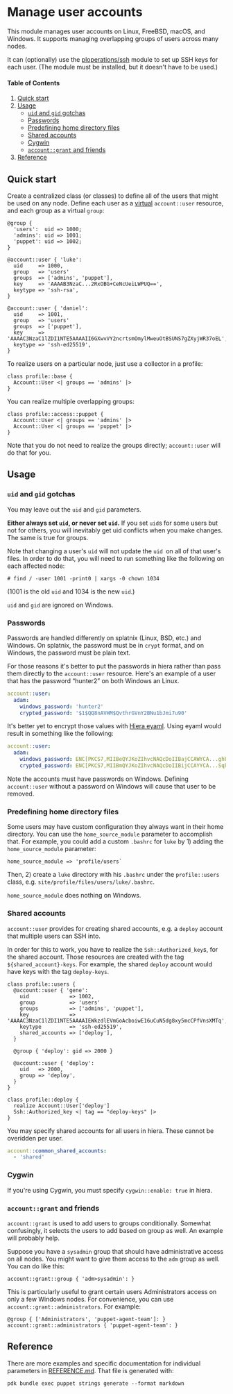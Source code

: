 # Manage user accounts

This module manages user accounts on Linux, FreeBSD, macOS, and Windows. It
supports managing overlapping groups of users across many nodes.

It can (optionally) use the [ploperations/ssh][] module to set up SSH keys for
each user. (The module must be installed, but it doesn't have to be used.)

#### Table of Contents

1. [Quick start](#quick-start)
2. [Usage](#usage)
    * [`uid` and `gid` gotchas](#uid-and-gid-gotchas)
    * [Passwords](#passwords)
    * [Predefining home directory files](#predefining-home-directory-files)
    * [Shared accounts](#shared-accounts)
    * [Cygwin](#cygwin)
    * [`account::grant` and friends](#accountgrant-and-friends)
3. [Reference][REFERENCE.md]

## Quick start

Create a centralized class (or classes) to define all of the users that might
be used on any node. Define each user as a [virtual][] `account::user` resource,
and each group as a virtual `group`:

~~~ puppet
@group {
  'users':  uid => 1000;
  'admins': uid => 1001;
  'puppet': uid => 1002;
}

@account::user { 'luke':
  uid     => 1000,
  group   => 'users'
  groups  => ['admins', 'puppet'],
  key     => 'AAAAB3NzaC...2RxOBG+CeNcUeiLWPUQ==',
  keytype => 'ssh-rsa',
}

@account::user { 'daniel':
  uid     => 1001,
  group   => 'users'
  groups  => ['puppet'],
  key     => 'AAAAC3NzaC1lZDI1NTE5AAAAII6GXwvVY2ncrtsmOmylMweuOtBSUNS7gZXyjWR37oEL',
  keytype => 'ssh-ed25519',
}
~~~

To realize users on a particular node, just use a collector in a profile:

~~~ puppet
class profile::base {
  Account::User <| groups == 'admins' |>
}
~~~

You can realize multiple overlapping groups:

~~~ puppet
class profile::access::puppet {
  Account::User <| groups == 'admins' |>
  Account::User <| groups == 'puppet' |>
}
~~~

Note that you do not need to realize the groups directly; `account::user` will
do that for you.

## Usage

### `uid` and `gid` gotchas

You may leave out the `uid` and `gid` parameters.

**Either always set `uid`, or never set `uid`.** If you set `uid`s for some
users but not for others, you will inevitably get uid conflicts when you make
changes. The same is true for groups.

Note that changing a user's `uid` will not update the `uid `on all of that
user's files. In order to do that, you will need to run something like the
following on each affected node:

~~~
# find / -user 1001 -print0 | xargs -0 chown 1034
~~~

(1001 is the old `uid` and 1034 is the new `uid`.)

`uid` and `gid` are ignored on Windows.

### Passwords

Passwords are handled differently on splatnix (Linux, BSD, etc.) and Windows.
On splatnix, the password must be in `crypt` format, and on Windows, the
password must be plain text.

For those reasons it's better to put the passwords in hiera rather than pass
them directly to the `account::user` resource. Here's an example of a user that
has the password “hunter2” on both Windows an Linux.

~~~ yaml
account::user:
  adam:
    windows_password: 'hunter2'
    crypted_password: '$1$QQ8nAVHM$QvthrGVnY2BNu1bJmi7u90'
~~~

It's better yet to encrypt those values with [Hiera eyaml][]. Using eyaml would
result in something like the following:

~~~ yaml
account::user:
  adam:
    windows_password: ENC[PKCS7,MIIBeQYJKoZIhvcNAQcDoIIBajCCAWYCA...ghP+fdY1Wd]
    crypted_password: ENC[PKCS7,MIIBmQYJKoZIhvcNAQcDoIIBijCCAYYCA...SqktJ8Sk8=]
~~~

Note the accounts must have passwords on Windows. Defining `account::user`
without a password on Windows will cause that user to be removed.


### Predefining home directory files

Some users may have custom configuration they always want in their home
directory. You can use the `home_source_module` parameter to accomplish that.
For example, you could add a custom `.bashrc` for `luke` by 1) adding the
`home_source_module` parameter:

~~~ puppet
home_source_module => 'profile/users`
~~~

Then, 2) create a `luke` directory with his `.bashrc` under the `profile::users`
class, e.g. `site/profile/files/users/luke/.bashrc`.

`home_source_module` does nothing on Windows.

### Shared accounts

`account::user` provides for creating shared accounts, e.g. a `deploy` account
that multiple users can SSH into.

In order for this to work, you have to realize the `Ssh::Authorized_key`s, for
the shared account. Those resources are created with the tag
`${shared_account}-keys`. For example, the shared `deploy` account would have
keys with the tag `deploy-keys`.

~~~ puppet
class profile::users {
  @account::user { 'gene':
    uid             => 1002,
    group           => 'users'
    groups          => ['admins', 'puppet'],
    key             => 'AAAAC3NzaC1lZDI1NTE5AAAAIEWkzdlEVmGoAcboiwE16uCuN5dg8xy5mcCPfVnsXMTq',
    keytype         => 'ssh-ed25519',
    shared_accounts => ['deploy'],
  }

  @group { 'deploy': gid => 2000 }

  @account::user { 'deploy':
    uid   => 2000,
    group => 'deploy',
  }
}

class profile::deploy {
  realize Account::User['deploy']
  Ssh::Authorized_key <| tag == "deploy-keys" |>
}
~~~

You may specify shared accounts for all users in hiera. These cannot be
overidden per user.

~~~ yaml
account::common_shared_accounts:
  - 'shared'
~~~

### Cygwin

If you're using Cygwin, you must specify `cygwin::enable: true` in hiera.

### `account::grant` and friends

`account::grant` is used to add users to groups conditionally. Somewhat
confusingly, it selects the users to add based on group as well. An example
will probably help.

Suppose you have a `sysadmin` group that should have administrative access on
all nodes. You might want to give them access to the `adm` group as well. You
can do like this:

~~~ puppet
account::grant::group { 'adm>sysadmin': }
~~~

This is particularly useful to grant certain users Administrators access on
only a few Windows nodes. For convenience, you can use
`account::grant::administrators`. For example:

~~~ puppet
@group { ['Administrators', 'puppet-agent-team']: }
account::grant::administrators { 'puppet-agent-team': }
~~~

## Reference

There are more examples and specific documentation for individual parameters in
[REFERENCE.md][]. That file is generated with:

~~~
pdk bundle exec puppet strings generate --format markdown
~~~

[Hiera eyaml]: https://github.com/voxpupuli/hiera-eyaml
[ploperations/ssh]: https://github.com/ploperations/ploperations-ssh
[REFERENCE.md]: https://github.com/ploperations/ploperations-account/blob/master/REFERENCE.md
[virtual]: https://puppet.com/docs/puppet/latest/lang_virtual.html
